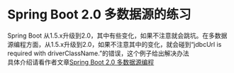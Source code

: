 # Spring Boot 2.0 多数据源的练习  

Spring Boot 从1.5.x升级到2.0，其中有些变化，如果不注意就会跳坑。在多数据源编程方面，从1.5.x升级到2.0，如果不注意其中的变化，就会碰到“jdbcUrl is required with driverClassName.”的错误，这个例子给出解决办法  
具体介绍请看作者文章[Spring Boot 2.0 多数据源编程](https://my.oschina.net/chinesedragon/blog/1647846)